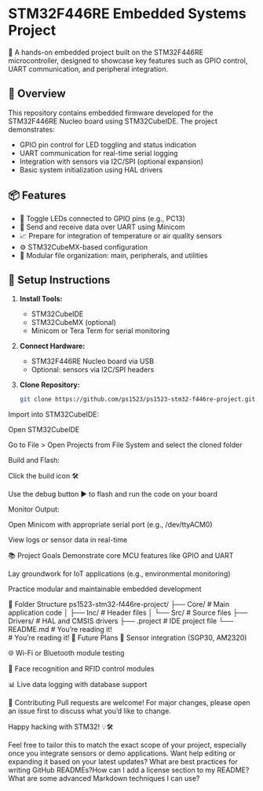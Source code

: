 # STM32F446RE Embedded Systems Project

🚀 A hands-on embedded project built on the STM32F446RE microcontroller, designed to showcase key features such as GPIO control, UART communication, and peripheral integration.

## 🧠 Overview

This repository contains embedded firmware developed for the STM32F446RE Nucleo board using STM32CubeIDE. The project demonstrates:

- GPIO pin control for LED toggling and status indication
- UART communication for real-time serial logging
- Integration with sensors via I2C/SPI (optional expansion)
- Basic system initialization using HAL drivers

## 📦 Features

- 🔴 Toggle LEDs connected to GPIO pins (e.g., PC13)
- 📡 Send and receive data over UART using Minicom
- 📈 Prepare for integration of temperature or air quality sensors
- ⚙️ STM32CubeMX-based configuration
- 📁 Modular file organization: main, peripherals, and utilities

## 🔧 Setup Instructions

1. **Install Tools:**
   - STM32CubeIDE
   - STM32CubeMX (optional)
   - Minicom or Tera Term for serial monitoring

2. **Connect Hardware:**
   - STM32F446RE Nucleo board via USB
   - Optional: sensors via I2C/SPI headers

3. **Clone Repository:**
   ```bash
   git clone https://github.com/ps1523/ps1523-stm32-f446re-project.git
Import into STM32CubeIDE:

Open STM32CubeIDE

Go to File > Open Projects from File System and select the cloned folder

Build and Flash:

Click the build icon 🛠️

Use the debug button ▶️ to flash and run the code on your board

Monitor Output:

Open Minicom with appropriate serial port (e.g., /dev/ttyACM0)

View logs or sensor data in real-time

📚 Project Goals
Demonstrate core MCU features like GPIO and UART

Lay groundwork for IoT applications (e.g., environmental monitoring)

Practice modular and maintainable embedded development

📁 Folder Structure
ps1523-stm32-f446re-project/
├── Core/                 # Main application code
│   ├── Inc/              # Header files
│   └── Src/              # Source files
├── Drivers/              # HAL and CMSIS drivers
├── .project              # IDE project file
└── README.md             # You’re reading it!         
         # You’re reading it!
📣 Future Plans
🧪 Sensor integration (SGP30, AM2320)

🌐 Wi-Fi or Bluetooth module testing

🎯 Face recognition and RFID control modules

📊 Live data logging with database support

🤝 Contributing
Pull requests are welcome! For major changes, please open an issue first to discuss what you’d like to change.

Happy hacking with STM32! 💡🛠️


Feel free to tailor this to match the exact scope of your project, especially once you integrate sensors or demo applications. Want help editing or expanding it based on your latest updates?
What are best practices for writing GitHub READMEs?How can I add a license section to my README?What are some advanced Markdown techniques I can use?
